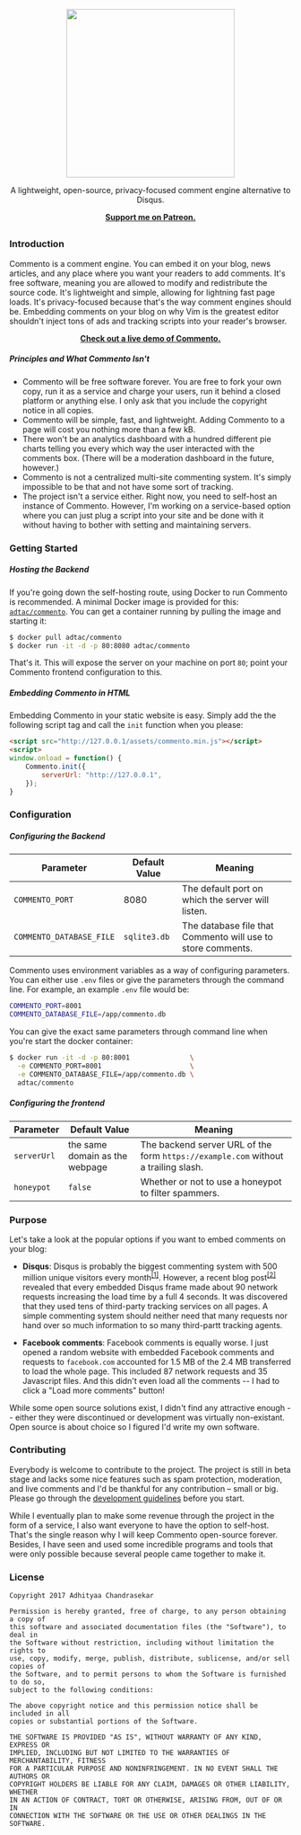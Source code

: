 <p align="center">
<img src="https://user-images.githubusercontent.com/7521600/32532651-bc79334a-c471-11e7-823c-222782000ff4.png" height="300">
</p>

<p align="center">A lightweight, open-source, privacy-focused comment engine alternative to Disqus.</p>

<p align="center"><a href="https://www.patreon.com/adtac"><b>Support me on Patreon.</b></a></p>

<h2 align="center"></h2>

### Introduction

Commento is a comment engine. You can embed it on your blog, news articles, and any place where you want your readers to add comments. It's free software, meaning you are allowed to modify and redistribute the source code. It's lightweight and simple, allowing for lightning fast page loads. It's privacy-focused because that's the way comment engines should be. Embedding comments on your blog on why Vim is the greatest editor shouldn't inject tons of ads and tracking scripts into your reader's browser.

<p align="center"><a href="http://adtac.pw:8002/"><b>Check out a live demo of Commento.</b></a></p>

##### Principles and What Commento Isn't

* Commento will be free software forever. You are free to fork your own copy, run it as a service and charge your users, run it behind a closed platform or anything else. I only ask that you include the copyright notice in all copies.
* Commento will be simple, fast, and lightweight. Adding Commento to a page will cost you nothing more than a few kB.
* There won't be an analytics dashboard with a hundred different pie charts telling you every which way the user interacted with the comments box. (There will be a moderation dashboard in the future, however.)
* Commento is not a centralized multi-site commenting system. It's simply impossible to be that and not have some sort of tracking.
* The project isn't a service either. Right now, you need to self-host an instance of Commento. However, I'm working on a service-based option where you can just plug a script into your site and be done with it without having to bother with setting and maintaining servers.

### Getting Started

##### Hosting the Backend

If you're going down the self-hosting route, using Docker to run Commento is recommended. A minimal Docker image is provided for this: [`adtac/commento`](https://hub.docker.com/r/adtac/commento/). You can get a container running by pulling the image and starting it:

```bash
$ docker pull adtac/commento
$ docker run -it -d -p 80:8080 adtac/commento
```

That's it. This will expose the server on your machine on port `80`; point your Commento frontend configuration to this.

##### Embedding Commento in HTML

Embedding Commento in your static website is easy. Simply add the the following script tag and call the `init` function when you please:

```html
<script src="http://127.0.0.1/assets/commento.min.js"></script>
<script>
window.onload = function() {
    Commento.init({
        serverUrl: "http://127.0.0.1",
    });
}
```

### Configuration

##### Configuring the Backend

| Parameter | Default Value | Meaning |
| --------- | ------------- | ------- |
| `COMMENTO_PORT` | 8080 | The default port on which the server will listen. |
| `COMMENTO_DATABASE_FILE` | `sqlite3.db` | The database file that Commento will use to store comments. |

Commento uses environment variables as a way of configuring parameters. You can either use `.env` files or give the parameters through the command line. For example, an example `.env` file would be:

```bash
COMMENTO_PORT=8001
COMMENTO_DATABASE_FILE=/app/commento.db
```

You can give the exact same parameters through command line when you're start the docker container:

```bash
$ docker run -it -d -p 80:8001               \
  -e COMMENTO_PORT=8001                      \
  -e COMMENTO_DATABASE_FILE=/app/commento.db \
  adtac/commento
```

##### Configuring the frontend

| Parameter | Default Value | Meaning |
| --------- | ------------- | ------- |
| `serverUrl` | the same domain as the webpage | The backend server URL of the form `https://example.com` without a trailing slash. |
| `honeypot` | `false` | Whether or not to use a honeypot to filter spammers. |

### Purpose

Let's take a look at the popular options if you want to embed comments on your blog:

 - **Disqus**: Disqus is probably the biggest commenting system with 500 million unique visitors every month<sup>[[1]](https://blog.disqus.com/the-numbers-of-disqus)</sup>. However, a recent blog post<sup>[[2]](http://donw.io/post/github-comments/)</sup> revealed that every embedded Disqus frame made about 90 network requests increasing the load time by a full 4 seconds. It was discovered that they used tens of third-party tracking services on all pages. A simple commenting system should neither need that many requests nor hand over so much information to so many third-partt tracking agents.

 - **Facebook comments**: Facebook comments is equally worse. I just opened a random website with embedded Facebook comments and requests to `facebook.com` accounted for 1.5 MB of the 2.4 MB transferred to load the whole page. This included 87 network requests and 35 Javascript files. And this didn't even load all the comments -- I had to click a "Load more comments" button!

While some open source solutions exist, I didn't find any attractive enough -- either they were discontinued or development was virtually non-existant. Open source is about choice so I figured I'd write my own software.

### Contributing

Everybody is welcome to contribute to the project. The project is still in beta stage and lacks some nice features such as spam protection, moderation, and live comments and I'd be thankful for any contribution – small or big. Please go through the [development guidelines](docs/development.md) before you start.

While I eventually plan to make some revenue through the project in the form of a service, I also want everyone to have the option to self-host. That's the single reason why I will keep Commento open-source forever. Besides, I have seen and used some incredible programs and tools that were only possible because several people came together to make it.

### License

```
Copyright 2017 Adhityaa Chandrasekar

Permission is hereby granted, free of charge, to any person obtaining a copy of
this software and associated documentation files (the "Software"), to deal in
the Software without restriction, including without limitation the rights to
use, copy, modify, merge, publish, distribute, sublicense, and/or sell copies of
the Software, and to permit persons to whom the Software is furnished to do so,
subject to the following conditions:

The above copyright notice and this permission notice shall be included in all
copies or substantial portions of the Software.

THE SOFTWARE IS PROVIDED "AS IS", WITHOUT WARRANTY OF ANY KIND, EXPRESS OR
IMPLIED, INCLUDING BUT NOT LIMITED TO THE WARRANTIES OF MERCHANTABILITY, FITNESS
FOR A PARTICULAR PURPOSE AND NONINFRINGEMENT. IN NO EVENT SHALL THE AUTHORS OR
COPYRIGHT HOLDERS BE LIABLE FOR ANY CLAIM, DAMAGES OR OTHER LIABILITY, WHETHER
IN AN ACTION OF CONTRACT, TORT OR OTHERWISE, ARISING FROM, OUT OF OR IN
CONNECTION WITH THE SOFTWARE OR THE USE OR OTHER DEALINGS IN THE SOFTWARE.
```
